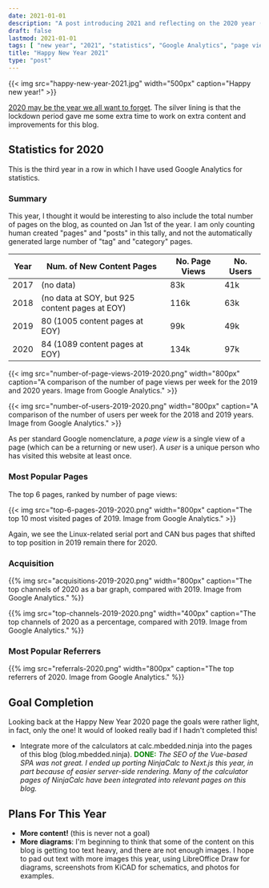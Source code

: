 ```yaml
---
date: 2021-01-01
description: "A post introducing 2021 and reflecting on the 2020 year (including blog statistics)."
draft: false
lastmod: 2021-01-01
tags: [ "new year", "2021", "statistics", "Google Analytics", "page view", "user", "referral", "Hugo", "GitHub", "blog" ]
title: "Happy New Year 2021"
type: "post"
---
```


{{< img src="happy-new-year-2021.jpg" width="500px" caption="Happy new year!" >}}

[2020 may be the year we all want to forget](https://en.wikipedia.org/wiki/Death_to_2020). The silver lining is that the lockdown period gave me some extra time to work on extra content and improvements for this blog.

## Statistics for 2020

This is the third year in a row in which I have used Google Analytics for statistics.

### Summary

This year, I thought it would be interesting to also include the total number of pages on the blog, as counted on Jan 1st of the year. I am only counting human created "pages" and "posts" in this tally, and not the automatically generated large number of "tag" and "category" pages.

<table>
  <thead>
    <tr>
      <th>Year</th>
      <th>Num. of New Content Pages</th>
      <th>No. Page Views</th>
      <th>No. Users</th>
    </tr>
  </thead>
  <tbody>
    <tr>
      <td>2017</td>
      <td>(no data)</td>
      <td>83k</td>
      <td>41k</td>
    </tr>
    <tr>
      <td>2018</td>
      <td>(no data at SOY, but 925 content pages at EOY)</td>
      <td>116k</td>
      <td>63k</td>
    </tr>
    <tr>
      <td>2019</td>
      <td>80 (1005 content pages at EOY)</td>
      <td>99k</td>
      <td>49k</td>
    </tr>
    <tr>
      <td>2020</td>
      <td>84 (1089 content pages at EOY)</td>
      <td>134k</td>
      <td>97k</td>
    </tr>
    <tr>
  </tbody>
</table>

{{< img src="number-of-page-views-2019-2020.png" width="800px" caption="A comparison of the number of page views per week for the 2019 and 2020 years. Image from Google Analytics." >}}

{{< img src="number-of-users-2019-2020.png" width="800px" caption="A comparison of the number of users per week for the 2018 and 2019 years. Image from Google Analytics." >}}

As per standard Google nomenclature, a _page view_ is a single view of a page (which can be a returning or new user). A _user_ is a unique person who has visited this website at least once.

### Most Popular Pages

The top 6 pages, ranked by number of page views:

{{< img src="top-6-pages-2019-2020.png" width="800px" caption="The top 10 most visited pages of 2019. Image from Google Analytics." >}}

Again, we see the Linux-related serial port and CAN bus pages that shifted to top position in 2019 remain there for 2020. 

### Acquisition

{{% img src="acquisitions-2019-2020.png" width="800px" caption="The top channels of 2020 as a bar graph, compared with 2019. Image from Google Analytics." %}}

{{% img src="top-channels-2019-2020.png" width="400px" caption="The top channels of 2020 as a percentage, compared with 2019. Image from Google Analytics." %}}

### Most Popular Referrers

{{% img src="referrals-2020.png" width="800px" caption="The top referrers of 2020. Image from Google Analytics." %}}

## Goal Completion

Looking back at the Happy New Year 2020 page the goals were rather light, in fact, only the one! It would of looked really bad if I hadn't completed this!

* Integrate more of the calculators at calc.mbedded.ninja into the pages of this blog (blog.mbedded.ninja). <span style="color: green; font-weight: bold;">DONE:</span> _The SEO of the Vue-based SPA was not great. I ended up porting NinjaCalc to Next.js this year, in part because of easier server-side rendering. Many of the calculator pages of NinjaCalc have been integrated into relevant pages on this blog._

## Plans For This Year

* **More content!** (this is never not a goal)
* **More diagrams**: I'm beginning to think that some of the content on this blog is getting too text heavy, and there are not enough images. I hope to pad out text with more images this year, using LibreOffice Draw for diagrams, screenshots from KiCAD for schematics, and photos for examples. 